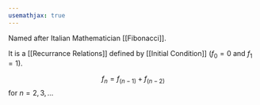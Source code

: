 ```yaml
---
usemathjax: true
---
```


Named after Italian Mathematician [[Fibonacci]].

It is a [[Recurrance Relations]] defined by [[Initial Condition]] ($f_0 = 0$ and $f_1 = 1$).

$$f_n = f_{(n-1)} + f_{(n-2)}$$ for $n = 2, 3, \dots$